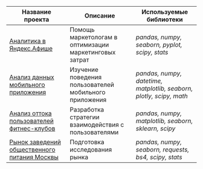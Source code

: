 Название проекта | Описание | Используемые библиотеки
 --- | --- | ---
[Аналитика в Яндекс.Афише](https://github.com/Niavi13/Projects/tree/master/afisha) | Помощь маркетологам в оптимизации маркетинговых затрат | *pandas, numpy, seaborn, pyplot, scipy, stats*
[Анализ данных мобильного приложения](https://github.com/Niavi13/Projects/tree/master/analiz_dannyh_v_mobil'nom_prilozhenii) | Изучение поведения пользователей мобильного приложения| *pandas, numpy, datetime, matplotlib, seaborn, plotly, scipy, math*
[Анализ оттока пользователей фитнес-клубов](https://github.com/Niavi13/Projects/tree/master/analiz_ottoka_pol'zovatelej_fitnes-klubov) | Разработка стратегии взаимодействия с пользователями| *pandas, numpy, matplotlib, seaborn, sklearn, scipy*
[Рынок заведений общественного питания Москвы](https://github.com/Niavi13/Projects/tree/master/rynok_zavedenij_obshchestvennogo_pitaniya_Moskvy) | Подготовка исследования рынка| *pandas, numpy, seaborn, requests, bs4, scipy, stats*






```python

```
